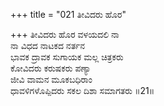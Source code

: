 +++
title = "021 ತೀವಿದರು ಹೊರ"

+++
ತೀವಿದರು ಹೊರ ವಳಯದಲಿ ನಾ  
ನಾ ವಿಧದ ನಾಟಕದ ನರ್ತನ  
ಭಾವಕ ದ್ರಾವಕ ಸುಗಾಯಕ ಮಲ್ಲ ಚಿತ್ರಕರು   
ಕೋವಿದರು ಕರುಷಕರು ಪಣ್ಯಾ  
ಜೀವಿ ವಾಮನ ಮೂಕಬಧಿರಾಂ  
ಧಾವಳಿಗಳೊಪ್ಪಿದರು ಸಕಲ ದಿಶಾ ಸಮಾಗತರು     ॥21॥